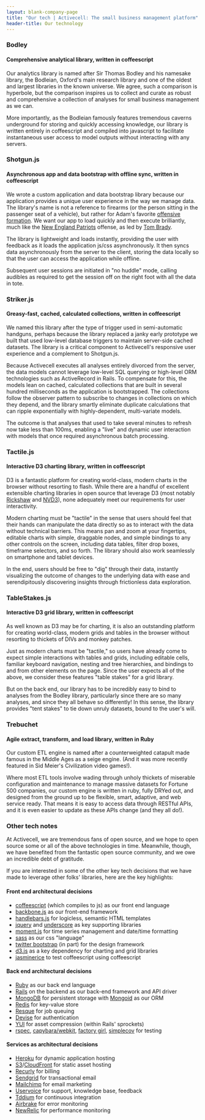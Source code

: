 ```yaml
---
layout: blank-company-page
title: "Our tech | Activecell: The small business management platform"
header-title: Our technology
---
```


### Bodley

#### Comprehensive analytical library, written in coffeescript
 
Our analytics library is named after Sir Thomas Bodley and his namesake library, the Bodleian, Oxford's main research library and one of the oldest and largest libraries in the known universe. We agree, such a comparison is hyperbole, but the comparison inspires us to collect and curate as robust and comprehensive a collection of analyses for small business management as we can.

More importantly, as the Bodleian famously features tremendous caverns underground for storing and quickly accessing knowledge, our library is written entirely in coffeescript and compiled into javascript to facilitate instantaneous user access to model outputs without interacting with any servers.

### Shotgun.js

#### Asynchronous app and data bootstrap with offline sync, written in coffeescript

We wrote a custom application and data bootstrap library because our application provides a unique user experience in the way we manage data. The library's name is not a reference to firearms (or the person sitting in the passenger seat of a vehicle), but rather for Adam's favorite [offensive formation](http://en.wikipedia.org/wiki/Shotgun_formation). We want our app to load quickly and then execute brilliantly, much like the [New England Patriots](http://www.nfl.com/teams/newenglandpatriots/profile?team=NE) offense, as led by [Tom Brady](http://www.nfl.com/player/tombrady/2504211/profile).

The library is lightweight and loads instantly, providing the user with feedback as it loads the application js/css asynchronously. It then syncs data asynchronously from the server to the client, storing the data locally so that the user can access the application while offline.

Subsequent user sessions are initiated in "no huddle" mode, calling audibles as required to get the session off on the right foot with all the data in tote.

### Striker.js

#### Greasy-fast, cached, calculated collections, written in coffeescript
 
We named this library after the type of trigger used in semi-automatic handguns, perhaps because the library replaced a janky early prototype we built that used low-level database triggers to maintain server-side cached datasets. The library is a critical component to Activecell's responsive user experience and a complement to Shotgun.js.

Because Activecell executes all analyses entirely divorced from the server, the data models cannot leverage low-level SQL querying or high-level ORM technologies such as ActiveRecord in Rails. To compensate for this, the models lean on cached, calculated collections that are built in several hundred milliseconds as the application is bootstrapped. The collections follow the observer pattern to subscribe to changes in collections on which they depend, and the library smartly eliminate duplicate calculations that can ripple exponentially with highly-dependent, multi-variate models.

The outcome is that analyses that used to take several minutes to refresh now take less than 100ms, enabling a "live" and dynamic user interaction with models that once required asynchronous batch processing.

### Tactile.js

#### Interactive D3 charting library, written in coffeescript

D3 is a fantastic platform for creating world-class, modern charts in the browser without resorting to flash. While there are a handful of excellent extensible charting libraries in open source that leverage D3 (most notably [Rickshaw](http://code.shutterstock.com/rickshaw/) and [NVD3](http://nvd3.org/)), none adequately meet our requirements for user interactivity.

Modern charting must be "tactile" in the sense that users should feel that their hands can manipulate the data directly so as to interact with the data without technical barriers. This means pan and zoom at your fingertips, editable charts with simple, draggable nodes, and simple bindings to any other controls on the screen, including data tables, filter drop boxes, timeframe selectors, and so forth. The library should also work seamlessly on smartphone and tablet devices.

In the end, users should be free to "dig" through their data, instantly visualizing the outcome of changes to the underlying data with ease and serendipitously discovering insights through frictionless data exploration.

### TableStakes.js

#### Interactive D3 grid library, written in coffeescript

As well known as D3 may be for charting, it is also an outstanding platform for creating world-class, modern grids and tables in the browser without resorting to thickets of DIVs and monkey patches.

Just as modern charts must be "tactile," so users have already come to expect simple interactions with tables and grids, including editable cells, familiar keyboard navigation, nesting and tree hierarchies, and bindings to and from other elements on the page. Since the user expects all of the above, we consider these features "table stakes" for a grid library.

But on the back end, our library has to be incredibly easy to bind to analyses from the Bodley library, particularly since there are so many analyses, and since they all behave so differently! In this sense, the library provides "tent stakes" to tie down unruly datasets, bound to the user's will.

### Trebuchet

#### Agile extract, transform, and load library, written in Ruby

Our custom ETL engine is named after a counterweighted catapult made famous in the Middle Ages as a seige engine. (And it was more recently featured in Sid Meier's Civilization video games!).

Where most ETL tools involve wading through unholy thickets of miserable configuration and maintenance to manage massive datasets for Fortune 500 companies, our custom engine is written in ruby, fully DRYed out, and designed from the ground up to be flexible, smart, adaptive, and web service ready. That means it is easy to access data through RESTful APIs, and it is even easier to update as these APIs change (and they all do!).

### Other tech notes

At Activecell, we are tremendous fans of open source, and we hope to open source some or all of the above technologies in time. Meanwhile, though, we have benefited from the fantastic open source community, and we owe an incredible debt of gratitude. 

If you are interested in some of the other key tech decisions that we have made to leverage other folks' libraries, here are the key highlights:

#### Front end architectural decisions

* [coffeescript](http://coffeescript.org/) (which compiles to js) as our front end language
* [backbone.js](http://backbonejs.org/) as our front-end framework
* [handlebars.js](http://handlebarsjs.com/) for logicless, semantic HTML templates
* [jquery](http://jquery.com/) and [underscore](http://underscorejs.org/) as key supporting libraries
* [moment.js](http://momentjs.com/) for time series management and date/time formatting
* [sass](http://sass-lang.com/) as our css "language"
* [twitter bootstrap](http://twitter.github.com/bootstrap/) (in part) for the design framework
* [d3.js](http://d3js.org/) as a key dependency for charting and grid libraries
* [jasminerice](https://github.com/bradphelan/jasminerice) to test coffeescript using coffeescript

#### Back end architectural decisions

* [Ruby](http://www.ruby-lang.org/en/) as our back end language
* [Rails](http://rubyonrails.org/) on the backend as our back-end framework and API driver
* [MongoDB](http://www.mongodb.org/) for persistent storage with [Mongoid](http://mongoid.org/en/mongoid/index.html) as our ORM
* [Redis](http://redis.io/) for key-value store
* [Resque](https://github.com/defunkt/resque) for job queuing
* [Devise](https://github.com/plataformatec/devise) for authentication
* [YUI](http://developer.yahoo.com/yui/compressor/) for asset compression (within Rails' sprockets)
* [rspec](http://rspec.info/), [capybara/webkit](https://github.com/thoughtbot/capybara-webkit), [factory girl](https://github.com/thoughtbot/factory_girl), [simplecov](https://github.com/colszowka/simplecov) for testing

#### Services as architectural decisions

* [Heroku](http://www.heroku.com/) for dynamic application hosting
* [S3](http://aws.amazon.com/s3/)/[CloudFront](http://aws.amazon.com/cloudfront/) for static asset hosting
* [Recurly](http://recurly.com/) for billing
* [Sendgrid](http://sendgrid.com/) for transactional email
* [Mailchimp](http://mailchimp.com/) for email marketing
* [Uservoice](http://www.uservoice.com/) for support, knowledge base, feedback
* [Tddium](http://www.tddium.com/) for continuous integration
* [Airbrake](http://airbrake.io/) for error monitoring
* [NewRelic](http://newrelic.com/) for performance monitoring

